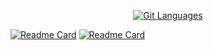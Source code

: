 <p align="center">
    <a href="(https://github.com/JamesCrumble)">
        <img alt="Git Languages" src="https://github-readme-stats.vercel.app/api/top-langs/?username=jamesCrumble"/>
    </a>
</p>

[![Readme Card](https://github-readme-stats.vercel.app/api/pin/?username=jamesCrumble&repo=PoeBeastBotv3)](https://github.com/JamesCrumbleProduction/PoeBeastBotv3)
[![Readme Card](https://github-readme-stats.vercel.app/api/pin/?username=jamesCrumbleProduction&repo=AlbionFisherBot)](https://github.com/JamesCrumbleProduction/AlbionFisherBot)
